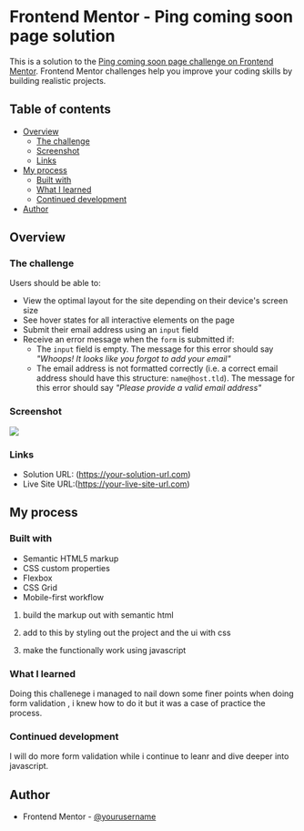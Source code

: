 # Frontend Mentor - Ping coming soon page solution

This is a solution to the [Ping coming soon page challenge on Frontend Mentor](https://www.frontendmentor.io/challenges/ping-single-column-coming-soon-page-5cadd051fec04111f7b848da). Frontend Mentor challenges help you improve your coding skills by building realistic projects. 

## Table of contents

- [Overview](#overview)
  - [The challenge](#the-challenge)
  - [Screenshot](#screenshot)
  - [Links](#links)
- [My process](#my-process)
  - [Built with](#built-with)
  - [What I learned](#what-i-learned)
  - [Continued development](#continued-development)
 - [Author](#author)




## Overview

### The challenge

Users should be able to:

- View the optimal layout for the site depending on their device's screen size
- See hover states for all interactive elements on the page
- Submit their email address using an `input` field
- Receive an error message when the `form` is submitted if:
	- The `input` field is empty. The message for this error should say *"Whoops! It looks like you forgot to add your email"*
	- The email address is not formatted correctly (i.e. a correct email address should have this structure: `name@host.tld`). The message for this error should say *"Please provide a valid email address"*

### Screenshot

![](./screenshot.jpg)





### Links

- Solution URL: (https://your-solution-url.com)
- Live Site URL:(https://your-live-site-url.com)

## My process

### Built with

- Semantic HTML5 markup
- CSS custom properties
- Flexbox
- CSS Grid
- Mobile-first workflow

1. build the markup out with semantic html

2. add to this by styling out the project and the ui with css

2. make the functionally work using javascript




### What I learned
Doing this challenege i managed to nail down some finer points when doing form validation , i knew how to do it but it was a case of practice the process.




### Continued development
I will do more form validation while i continue to leanr and dive deeper into javascript.




## Author


- Frontend Mentor - [@yourusername](https://www.frontendmentor.io/profile/yourusername)





